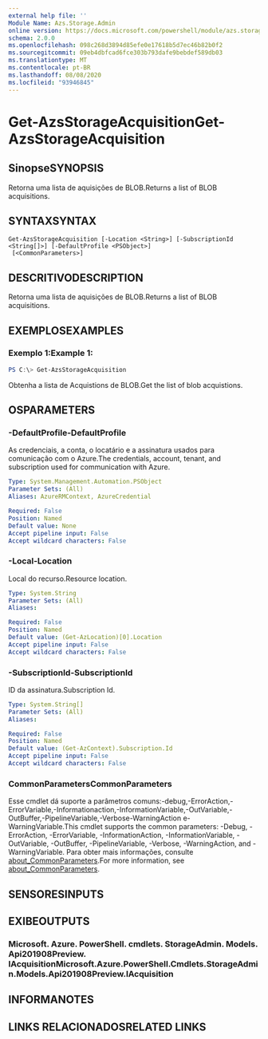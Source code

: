 ```yaml
---
external help file: ''
Module Name: Azs.Storage.Admin
online version: https://docs.microsoft.com/powershell/module/azs.storage.admin/get-azsstorageacquisition
schema: 2.0.0
ms.openlocfilehash: 098c268d3894d85efe0e17618b5d7ec46b82b0f2
ms.sourcegitcommit: 09eb4dbfcad6fce303b793dafe9bebdef589db03
ms.translationtype: MT
ms.contentlocale: pt-BR
ms.lasthandoff: 08/08/2020
ms.locfileid: "93946845"
---
```

# <span data-ttu-id="960ff-101">Get-AzsStorageAcquisition</span><span class="sxs-lookup"><span data-stu-id="960ff-101">Get-AzsStorageAcquisition</span></span>

## <span data-ttu-id="960ff-102">Sinopse</span><span class="sxs-lookup"><span data-stu-id="960ff-102">SYNOPSIS</span></span>
<span data-ttu-id="960ff-103">Retorna uma lista de aquisições de BLOB.</span><span class="sxs-lookup"><span data-stu-id="960ff-103">Returns a list of BLOB acquisitions.</span></span>

## <span data-ttu-id="960ff-104">SYNTAX</span><span class="sxs-lookup"><span data-stu-id="960ff-104">SYNTAX</span></span>

```
Get-AzsStorageAcquisition [-Location <String>] [-SubscriptionId <String[]>] [-DefaultProfile <PSObject>]
 [<CommonParameters>]
```

## <span data-ttu-id="960ff-105">DESCRITIVO</span><span class="sxs-lookup"><span data-stu-id="960ff-105">DESCRIPTION</span></span>
<span data-ttu-id="960ff-106">Retorna uma lista de aquisições de BLOB.</span><span class="sxs-lookup"><span data-stu-id="960ff-106">Returns a list of BLOB acquisitions.</span></span>

## <span data-ttu-id="960ff-107">EXEMPLOS</span><span class="sxs-lookup"><span data-stu-id="960ff-107">EXAMPLES</span></span>

### <span data-ttu-id="960ff-108">Exemplo 1:</span><span class="sxs-lookup"><span data-stu-id="960ff-108">Example 1:</span></span>
```powershell
PS C:\> Get-AzsStorageAcquisition
```

<span data-ttu-id="960ff-109">Obtenha a lista de Acquistions de BLOB.</span><span class="sxs-lookup"><span data-stu-id="960ff-109">Get the list of blob acquistions.</span></span>

## <span data-ttu-id="960ff-110">OS</span><span class="sxs-lookup"><span data-stu-id="960ff-110">PARAMETERS</span></span>

### <span data-ttu-id="960ff-111">-DefaultProfile</span><span class="sxs-lookup"><span data-stu-id="960ff-111">-DefaultProfile</span></span>
<span data-ttu-id="960ff-112">As credenciais, a conta, o locatário e a assinatura usados para comunicação com o Azure.</span><span class="sxs-lookup"><span data-stu-id="960ff-112">The credentials, account, tenant, and subscription used for communication with Azure.</span></span>

```yaml
Type: System.Management.Automation.PSObject
Parameter Sets: (All)
Aliases: AzureRMContext, AzureCredential

Required: False
Position: Named
Default value: None
Accept pipeline input: False
Accept wildcard characters: False

```

### <span data-ttu-id="960ff-113">-Local</span><span class="sxs-lookup"><span data-stu-id="960ff-113">-Location</span></span>
<span data-ttu-id="960ff-114">Local do recurso.</span><span class="sxs-lookup"><span data-stu-id="960ff-114">Resource location.</span></span>

```yaml
Type: System.String
Parameter Sets: (All)
Aliases:

Required: False
Position: Named
Default value: (Get-AzLocation)[0].Location
Accept pipeline input: False
Accept wildcard characters: False

```

### <span data-ttu-id="960ff-115">-SubscriptionId</span><span class="sxs-lookup"><span data-stu-id="960ff-115">-SubscriptionId</span></span>
<span data-ttu-id="960ff-116">ID da assinatura.</span><span class="sxs-lookup"><span data-stu-id="960ff-116">Subscription Id.</span></span>

```yaml
Type: System.String[]
Parameter Sets: (All)
Aliases:

Required: False
Position: Named
Default value: (Get-AzContext).Subscription.Id
Accept pipeline input: False
Accept wildcard characters: False

```

### <span data-ttu-id="960ff-117">CommonParameters</span><span class="sxs-lookup"><span data-stu-id="960ff-117">CommonParameters</span></span>
<span data-ttu-id="960ff-118">Esse cmdlet dá suporte a parâmetros comuns:-debug,-ErrorAction,-ErrorVariable,-Informationaction,-InformationVariable,-OutVariable,-OutBuffer,-PipelineVariable,-Verbose-WarningAction e-WarningVariable.</span><span class="sxs-lookup"><span data-stu-id="960ff-118">This cmdlet supports the common parameters: -Debug, -ErrorAction, -ErrorVariable, -InformationAction, -InformationVariable, -OutVariable, -OutBuffer, -PipelineVariable, -Verbose, -WarningAction, and -WarningVariable.</span></span> <span data-ttu-id="960ff-119">Para obter mais informações, consulte [about_CommonParameters](http://go.microsoft.com/fwlink/?LinkID=113216).</span><span class="sxs-lookup"><span data-stu-id="960ff-119">For more information, see [about_CommonParameters](http://go.microsoft.com/fwlink/?LinkID=113216).</span></span>

## <span data-ttu-id="960ff-120">SENSORES</span><span class="sxs-lookup"><span data-stu-id="960ff-120">INPUTS</span></span>

## <span data-ttu-id="960ff-121">EXIBE</span><span class="sxs-lookup"><span data-stu-id="960ff-121">OUTPUTS</span></span>

### <span data-ttu-id="960ff-122">Microsoft. Azure. PowerShell. cmdlets. StorageAdmin. Models. Api201908Preview. IAcquisition</span><span class="sxs-lookup"><span data-stu-id="960ff-122">Microsoft.Azure.PowerShell.Cmdlets.StorageAdmin.Models.Api201908Preview.IAcquisition</span></span>



## <span data-ttu-id="960ff-123">INFORMA</span><span class="sxs-lookup"><span data-stu-id="960ff-123">NOTES</span></span>

## <span data-ttu-id="960ff-124">LINKS RELACIONADOS</span><span class="sxs-lookup"><span data-stu-id="960ff-124">RELATED LINKS</span></span>


